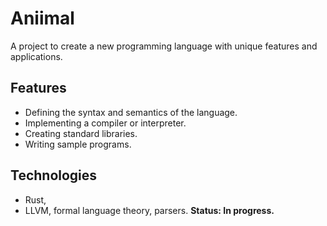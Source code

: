 # Aniimal
A project to create a new programming language with unique features and applications.
## Features
* Defining the syntax and semantics of the language.
* Implementing a compiler or interpreter.
* Creating standard libraries.
* Writing sample programs.
## Technologies 
* Rust,
* LLVM, formal language theory, parsers.
**Status: In progress.**
